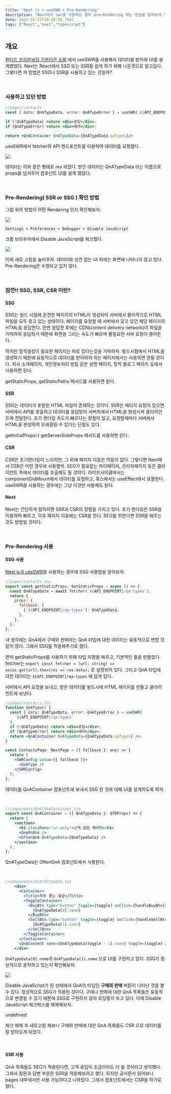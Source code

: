 ```yaml
---
title: "Next.js + useSWR + Pre-Rendering"
description: "Next에서 swr을 사용하는 경우 pre-Rendering 하는 방법을 알아보자."
date: 2022-02-15T16:26:50.744Z
tags: ["React","next","typescript"]
---
```

## 개요

[원티드 프리온보딩 기프티콘 쇼핑](https://velog.io/@leehyunho2001/%EA%B8%B0%ED%94%84%ED%8B%B0%EC%BD%98-%EC%87%BC%ED%95%91) 에서 useSWR를 사용해서 데이터를 받아와 UI를 설계했었다. Next는 React에서 SSG 또는 SSR을 쉽게 하기 위해 나온것으로 알고있다. 그렇다면 저 방법은 SSG나 SSR을 사용하고 있는 것일까?

<br>

### 사용하고 있던 방법

```jsx
//pages/contacts
const { data: QnATypeData, error: QnATypeError } = useSWR(`${API_ENDPOINT}/qa-types`, fetcher);

if (!QnATypeData) return <div>로딩</div>;
if (QnATypeError) return <div>에러</div>;

return <QnAContainer QnATypeData={QnATypeData.qaTypes}/>
```

useSWR에서 fetcher와 API 엔드포인트를 이용하여 데이터를 요청했다.

![](/images/39c50980-624f-4fc2-a3fe-3408161b4712-image.png)

데이터는 이와 같은 형태로 res 되었다. 받은 데이터는 QnATypeData 라는 이름으로 props를 넘겨주어 컴포넌트 UI를 설계 했었다.

<br>

### Pre-Rendering( SSR or SSG ) 확인 방법

그럼 위의 방법이 어떤 Rendering 인지 확인해보자.

![](/images/ae5b4c4a-1cfa-496b-a779-f12c6e2a44ed-image.png)

`Settings > Preferences > Debugger > Disable JavaScript`

크롬 브라우저에서 Disable JavaScript를 체크했다. 

![](/images/e219ec12-8c48-432f-b609-57858c5d2b36-image.png)

이제 새로 고침을 눌러주자. 데이터와 상관 없는 UI 외에는 화면에 나타나지 않고 있다. Pre-Rendering은 수행되고 있지 않다.

<br>

### 잠깐!! SSG, SSR, CSR 이란?


#### SSG

SSG는 빌드 시점에 온전한 페이지의 HTML이 생성되어 서버에서 물리적으로 HTML파일을 모두 갖고 있는 상태이다. 페이지를 요청할 때 서버에서 갖고 있던 해당 페이지의 HTML을 응답한다. 한번 응답한 후에는 CDN(content delivery network)이 파일을 기억하여 응답하기 때문에 화면을 그리는 속도가 빠르며 불필요한 서버 요청이 줄어든다.

하지만 정적생성이 필요한 페이지는 따로 있다는것을 기억하자. 빌드시점에서 HTML을 생성하기 때문에 유동적으로 데이터를 받아와야 하는 페이지에서는 사용하면 안될 것이다. 회사 소개페이지, 개인정보처리 방침 같은 설명 페이지, 정적 블로그 페이지 등에서 사용하면 된다.

getStaticProps, getStaticPaths 메서드를 사용하면 된다.

#### SSR

SSG는 데이터가 포함된 HTML 파일이 존재하는 것이다. SSR은 페이지 요청이 있으면 서버에서 API를 호출하고 데이터를 응답받아 서버측에서 HTML을 완성시켜 클라이언트에 전달한다. 초기 렌더링 속도가 빠르다는 장점이 있고, 요청할때마다 서버에서 HTML을 완성하여 오래걸릴 수 있다는 단점도 있다. 

getInitialProps나 getServerSideProps 메서드를 사용하면 된다.

#### CSR

CSR은 초기렌더링이 느리지만, 그 외에 페이지 이동은 막힘이 없다. 그렇다면 Next에서 CSR은 어떤 경우에 사용할까. SEO가 필요없는 마이페이지, 관리자페이지 등은 클라이언트 측에서 데이터를 호출해도 될 것이다. 라이프사이클에서는 componentDidMount에서 데이터를 요청하고, 훅스에서는 useEffect에서 요청한다. useSWR을 사용하는 경우에는 그냥 이것만 사용해도 된다.

#### Next

Next는 간단하게 말하자면 SSR과 CSR의 장점을 가지고 있다. 초기 렌더링은 SSR을 이용하여 빠르고, 이후 페이지 이동에는 CSR을 한다. SEO를 위한다면 SSR을 해주는 것도 방법일 것이다.

<br>

### Pre-Rendering 사용

#### SSG 사용

[Next.js과 useSWR](https://swr.vercel.app/docs/with-nextjs)을 사용하는 경우에 SSG 사용법을 알아보자.

```jsx
//pages/contacts.tsx
export const getStaticProps: GetStaticProps = async () => {
  const QnATypeData = await fetcher(`${API_ENDPOINT}/qa-types`);
  return {
    props: {
      fallback: {
        [`${API_ENDPOINT}/qa-types`]: QnATypeData,
      },
    },
  };
};
```

내 생각에는 QnA에서 구매와 판매라는 QnA 타입에 대한 데이터는 유동적으로 변할 것 같지 않다. 그래서 SSG를 적용해주기로 했다.

먼저 getStaticProps를 사용하기 위해 타입 지정을 해주고, 기본적인 틀을 만들었다. fetcher는 `export const fetcher = (url: string) => axios.get(url).then(res => res.data);` 로 설정되어 있다. 그리고 QnA 타입에 대한 데이터는 `${API_ENDPOINT}/qa-types` 에 담겨 있다.

서버에서 API 요청을 보내고, 받은 데이터를 빌드시에 HTML 페이지를 만들고 클라이언트에 보낸다.

```jsx
//pages/contacts.tsx
function QnAType() {
  const { data: QnATypeData, error: QnATypeError } = useSWR(
    `${API_ENDPOINT}/qa-types`
  );
  if (!QnATypeData) return <div>로딩</div>;
  if (QnATypeError) return <div>에러</div>;
  return <QnAContainer QnATypeData={QnATypeData.qaTypes} />;
}

const ContactsPage: NextPage = ({ fallback }: any) => {
  return (
    <SWRConfig value={{ fallback }}>
      <QnAType />
    </SWRConfig>
  );
};
```

데이터를 QnAContainer 컴포넌트에 보내서 SSG 된 것에 대해 UI를 설계하도록 하자.

<br>

```jsx
//components/QnA/QnAContainer.tsx
export const QnAContainer = ({ QnATypeData }: QTDProps) => {
  return (
    <section>
      <h1 className="sr-only">고객 상담 페이지</h1>
      <OneOnOne />
      <OftenQnA QnATypeData={QnATypeData} />
    </section>
  );
};
```

QnATypeData는 OftenQnA 컴포넌트에서 사용한다.

<br>

```jsx
//components/QnA/OftenQnA.tsx
    <div>
      <Container>
        <Title>자주 묻는 질문</Title>
        <ToggleContainer>
          <BuyBtn type="button" toggle={toggle} onClick={handleBuyBtn}>
            {QnATypeData[0].name}
          </BuyBtn>
          <SellBtn type="button" toggle={toggle} onClick={handleSellBtn}>
            {QnATypeData[1].name}
          </SellBtn>
        </ToggleContainer>
      </Container>
      <QnAContent name={QnATypeData[toggle - 1].name} toggle={toggle} />
    </div>
```

`QnATypeData[0].name`과 `QnATypeData[1].name` 으로 UI를 구현하고 있다. SSG가 정상적으로 동작하고 있는지 확인해보자.

![](/images/8316f801-8894-44d7-a876-5e27b7b9cab7-image.png)

Disable JavaScript가 된 상태에서 QnA의 타입인 **구매와 판매** 버튼이 나타난 것을 볼 수 있다. 정상적으로 SSG가 적용된 것이다. 구매나 판매에 대한 QnA 목록들은 유동적으로 변경될 수 있기 때문에 SSG로 구현하지 않아 로딩중이 뜨고 있다. 이제 Disable JavaScript 체크박스를 해제해보자.

undefined

체크 해제 후 새로고침 해보니 구매와 판매에 대한 QnA 목록들도 CSR 으로 데이터를 잘 받아오게 되었다.

<br>

#### SSR 사용

QnA 목록들도 SEO가 적용된다면, 고객 유입이 조금이라도 더 될 것이라고 생각했다. 그래서 질문과 답변 부분은 SSR을 적용해보려고 했다. 하지만 공식문서 읽어보니 pages 내부에서만 사용 가능하다고 나와있다. 그래서 컴포넌트에서는 CSR을 하기로 했다.

